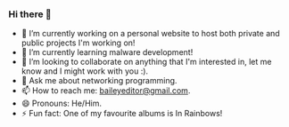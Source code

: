 ### Hi there 👋

- 🔭 I’m currently working on a personal website to host both private and public projects I'm working on!
- 🌱 I’m currently learning malware development!
- 👯 I’m looking to collaborate on anything that I'm interested in, let me know and I might work with you :).
- 💬 Ask me about networking programming.
- 📫 How to reach me: baileyeditor@gmail.com.
- 😄 Pronouns: He/Him.
- ⚡ Fun fact: One of my favourite albums is In Rainbows!

<!--
**bailey-f/bailey-f** is a ✨ _special_ ✨ repository because its `README.md` (this file) appears on your GitHub profile.

Here are some ideas to get you started:

- 🔭 I’m currently working on ...
- 🌱 I’m currently learning ...
- 👯 I’m looking to collaborate on ...
- 🤔 I’m looking for help with ...
- 💬 Ask me about ...
- 📫 How to reach me: ...
- 😄 Pronouns: ...
- ⚡ Fun fact: ...
-->
